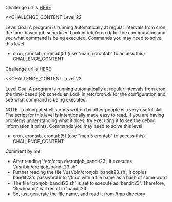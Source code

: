 Challenge url is <a href="http://www.overthewire.org/wargames/bandit/bandit22.shtml">HERE</a>

<<CHALLENGE_CONTENT
Level 22

Level Goal
A program is running automatically at regular intervals from cron, the time-based job scheduler. Look in /etc/cron.d/ for the configuration and see what command is being executed.
Commands you may need to solve this level
 - cron, crontab, crontab(5) (use "man 5 crontab" to access this)
CHALLENGE_CONTENT

Challenge url is <a href="http://www.overthewire.org/wargames/bandit/bandit23.shtml">HERE</a>

<<CHALLENGE_CONTENT
Level 23

Level Goal
A program is running automatically at regular intervals from cron, the time-based job scheduler. Look in /etc/cron.d/ for the configuration and see what command is being executed.

NOTE: Looking at shell scripts written by other people is a very useful skill. The script for this level is intentionally made easy to read. If you are having problems understanding what it does, try executing it to see the debug information it prints.
Commands you may need to solve this level
 - cron, crontab, crontab(5) (use "man 5 crontab" to access this)
CHALLENGE_CONTENT

Comment by me:
 - After reading '/etc/cron.d/cronjob_bandit23', it executes '/usr/bin/cronjob_bandit23.sh'
 - Further reading the file '/usr/bin/cronjob_bandit23.sh', it copies bandit23's password into '/tmp' with a file name as a hash of some word
 - The file 'cronjob_bandit23.sh' is set to execute as 'bandit23'. Therefore, '$(whoami)' will result in 'bandit23'
 - So, just generate the file name, and read it from /tmp directory